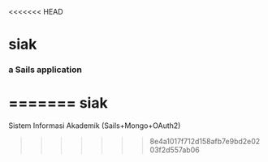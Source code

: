<<<<<<< HEAD
# siak
### a Sails application
=======
siak
====

Sistem Informasi Akademik (Sails+Mongo+OAuth2)
>>>>>>> 8e4a1017f712d158afb7e9bd2e0203f2d557ab06
